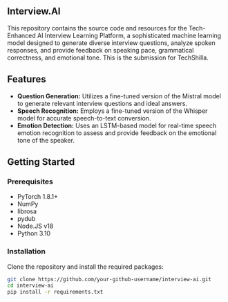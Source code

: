 ## Interview.AI


This repository contains the source code and resources for the Tech-Enhanced AI Interview Learning Platform, a sophisticated machine learning model designed to generate diverse interview questions, analyze spoken responses, and provide feedback on speaking pace, grammatical correctness, and emotional tone.
This is the submission for TechShilla.

## Features

- **Question Generation:** Utilizes a fine-tuned version of the Mistral model to generate relevant interview questions and ideal answers.
- **Speech Recognition:** Employs a fine-tuned version of the Whisper model for accurate speech-to-text conversion.
- **Emotion Detection:** Uses an LSTM-based model for real-time speech emotion recognition to assess and provide feedback on the emotional tone of the speaker.

## Getting Started

### Prerequisites

- PyTorch 1.8.1+
- NumPy
- librosa
- pydub
- Node.JS v18
- Python 3.10

### Installation

Clone the repository and install the required packages:

```bash
git clone https://github.com/your-github-username/interview-ai.git
cd interview-ai
pip install -r requirements.txt

